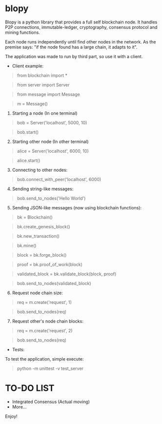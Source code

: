 # blopy

Blopy is a python library that provides a full self blockchain node. It
handles P2P connections, immutable-ledger, cryptography, consensus protocol and
mining functions.

Each node runs independently until find other nodes in the network. As the
premise says: "if the node found has a large chain, it adapts to it".

The application was made to run by third part, so use it with a client.

- Client example:

> from blockchain import *

> from server import Server

> from message import Message

> m = Message()

1) Starting a node (In one terminal)

> bob = Server('localhost', 5000, 10)

> bob.start()

2) Starting other node (In other terminal)

> alice = Server('localhost', 6000, 10)

> alice.start()

3) Connecting to other nodes:

> bob.connect_with_peer('localhost', 6000)

4) Sending string-like messages:

> bob.send_to_nodes('Hello World')

5) Sending JSON-like messages (now using blockchain functions):

> bk = Blockchain()

> bk.create_genesis_block()

> bk.new_transaction()

> bk.mine()

> block = bk.forge_block()

> proof = bk.proof_of_work(block)

> validated_block = bk.validate_block(block, proof)

> bob.send_to_nodes(validated_block)

6) Request node chain size:

> req = m.create('request', 1)

> bob.send_to_nodes(req)

7) Request other's node chain blocks:

> req = m.create('request', 2)

> bob.send_to_nodes(req)

- Tests:

To test the application, simple execute:

> python -m unittest -v test_server


# TO-DO LIST

- Integrated Consensus (Actual moving)
- More...

Enjoy!
